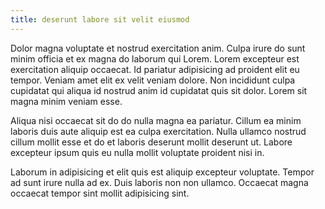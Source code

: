 ```yaml
---
title: deserunt labore sit velit eiusmod
---
```


Dolor magna voluptate et nostrud exercitation anim. Culpa irure do sunt minim officia et ex magna do laborum qui Lorem. Lorem excepteur est exercitation aliquip occaecat. Id pariatur adipisicing ad proident elit eu tempor. Veniam amet elit ex velit veniam dolore. Non incididunt culpa cupidatat qui aliqua id nostrud anim id cupidatat quis sit dolor. Lorem sit magna minim veniam esse.

Aliqua nisi occaecat sit do do nulla magna ea pariatur. Cillum ea minim laboris duis aute aliquip est ea culpa exercitation. Nulla ullamco nostrud cillum mollit esse et do et laboris deserunt mollit deserunt ut. Labore excepteur ipsum quis eu nulla mollit voluptate proident nisi in.

Laborum in adipisicing et elit quis est aliquip excepteur voluptate. Tempor ad sunt irure nulla ad ex. Duis laboris non non ullamco. Occaecat magna occaecat tempor sint mollit adipisicing sint.